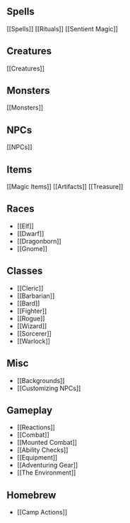 ## Spells
[[Spells]]
[[Rituals]]
[[Sentient Magic]]

## Creatures
[[Creatures]]

## Monsters
[[Monsters]]

## NPCs

[[NPCs]]

## Items

[[Magic Items]]
[[Artifacts]]
[[Treasure]]

## Races
- [[Elf]]
- [[Dwarf]]
- [[Dragonborn]]
- [[Gnome]]


## Classes
- [[Cleric]]
- [[Barbarian]]
- [[Bard]]
- [[Fighter]]
- [[Rogue]]
- [[Wizard]]
- [[Sorcerer]]
- [[Warlock]]

## Misc
- [[Backgrounds]]
- [[Customizing NPCs]]

## Gameplay
- [[Reactions]]
- [[Combat]]
- [[Mounted Combat]]
- [[Ability Checks]]
- [[Equipment]]
- [[Adventuring Gear]]
- [[The Environment]]

## Homebrew
- [[Camp Actions]]